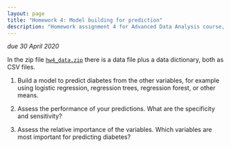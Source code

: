 ```yaml
---
layout: page
title: "Homework 4: Model building for prediction"
description: "Homework assignment 4 for Advanced Data Analysis course, on building a model to predict diabetes using NHANES data"
---
```


_due 30 April 2020_

In the zip file [`hw4_data.zip`](hw4_data.zip) there is a
data file plus a data dictionary, both as CSV files.


1. Build a model to predict diabetes from the other variables, for
   example using logistic regression, regression trees, regression
   forest, or other means.


2. Assess the performance of your predictions. What are the
   specificity and sensitivity?


3. Assess the relative importance of the variables. Which variables
   are most important for predicting diabetes?
